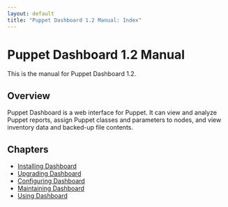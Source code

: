 ```yaml
---
layout: default
title: "Puppet Dashboard 1.2 Manual: Index"
---
```


Puppet Dashboard 1.2 Manual
=====

This is the manual for Puppet Dashboard 1.2.

Overview
--------

Puppet Dashboard is a web interface for Puppet. It can view and analyze Puppet reports, assign Puppet classes and parameters to nodes, and view inventory data and backed-up file contents. 

Chapters
--------

* [Installing Dashboard](./bootstrapping.html)
* [Upgrading Dashboard](./upgrading.html)
* [Configuring Dashboard](./configuring.html)
* [Maintaining Dashboard](./maintaining.html)
* [Using Dashboard](./using.html)
